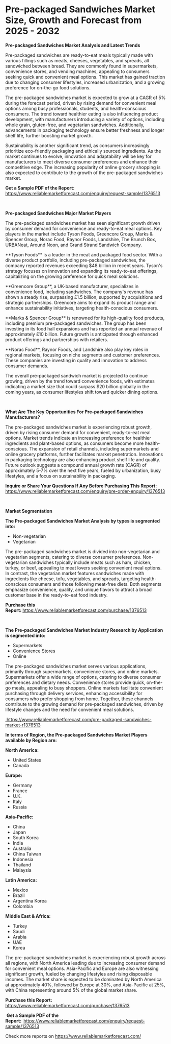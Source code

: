 <p><h1>Pre-packaged Sandwiches Market Size, Growth and Forecast from 2025 - 2032</h1></p><p><strong>Pre-packaged Sandwiches Market Analysis and Latest Trends</strong></p>
<p><p>Pre-packaged sandwiches are ready-to-eat meals typically made with various fillings such as meats, cheeses, vegetables, and spreads, all sandwiched between bread. They are commonly found in supermarkets, convenience stores, and vending machines, appealing to consumers seeking quick and convenient meal options. This market has gained traction due to changing consumer lifestyles, increased urbanization, and a growing preference for on-the-go food solutions.</p><p>The pre-packaged sandwiches market is expected to grow at a CAGR of 5% during the forecast period, driven by rising demand for convenient meal options among busy professionals, students, and health-conscious consumers. The trend toward healthier eating is also influencing product development, with manufacturers introducing a variety of options, including whole grain, gluten-free, and vegetarian sandwiches. Additionally, advancements in packaging technology ensure better freshness and longer shelf life, further boosting market growth.</p><p>Sustainability is another significant trend, as consumers increasingly prioritize eco-friendly packaging and ethically sourced ingredients. As the market continues to evolve, innovation and adaptability will be key for manufacturers to meet diverse consumer preferences and enhance their competitive edge. The increasing popularity of online grocery shopping is also expected to contribute to the growth of the pre-packaged sandwiches market.</p></p>
<p><strong>Get a Sample PDF of the Report:&nbsp;</strong> <a href="https://www.reliablemarketforecast.com/enquiry/request-sample/1376513?utm_campaign=1141&utm_medium=2&utm_source=Github&utm_content=ia&utm_term=13012025&utm_id=pre-packaged-sandwiches">https://www.reliablemarketforecast.com/enquiry/request-sample/1376513</a></p>
<p>&nbsp;</p>
<p><strong>Pre-packaged Sandwiches Major Market Players</strong></p>
<p><p>The pre-packaged sandwiches market has seen significant growth driven by consumer demand for convenience and ready-to-eat meal options. Key players in the market include Tyson Foods, Greencore Group, Marks & Spencer Group, Norac Food, Raynor Foods, Landshire, The Brunch Box, URBANeat, Around Noon, and Grand Strand Sandwich Company.</p><p>**Tyson Foods** is a leader in the meat and packaged food sector. With a diverse product portfolio, including pre-packaged sandwiches, the company reported revenues exceeding $48 billion in recent years. Tyson's strategy focuses on innovation and expanding its ready-to-eat offerings, capitalizing on the growing preference for quick meal solutions.</p><p>**Greencore Group**, a UK-based manufacturer, specializes in convenience food, including sandwiches. The company's revenue has shown a steady rise, surpassing £1.5 billion, supported by acquisitions and strategic partnerships. Greencore aims to expand its product range and enhance sustainability initiatives, targeting health-conscious consumers.</p><p>**Marks & Spencer Group** is renowned for its high-quality food products, including premium pre-packaged sandwiches. The group has been investing in its food hall expansions and has reported an annual revenue of approximately £10 billion. Future growth is anticipated through enhanced product offerings and partnerships with retailers.</p><p>**Norac Food**, Raynor Foods, and Landshire also play key roles in regional markets, focusing on niche segments and customer preferences. These companies are investing in quality and innovation to address consumer demands.</p><p>The overall pre-packaged sandwich market is projected to continue growing, driven by the trend toward convenience foods, with estimates indicating a market size that could surpass $20 billion globally in the coming years, as consumer lifestyles shift toward quicker dining options.</p></p>
<p>&nbsp;</p>
<p><strong>What Are The Key Opportunities For Pre-packaged Sandwiches Manufacturers?</strong></p>
<p><p>The pre-packaged sandwiches market is experiencing robust growth, driven by rising consumer demand for convenient, ready-to-eat meal options. Market trends indicate an increasing preference for healthier ingredients and plant-based options, as consumers become more health-conscious. The expansion of retail channels, including supermarkets and online grocery platforms, further facilitates market penetration. Innovations in packaging technology are also enhancing product shelf life and quality. Future outlook suggests a compound annual growth rate (CAGR) of approximately 5-7% over the next five years, fueled by urbanization, busy lifestyles, and a focus on sustainability in packaging.</p></p>
<p><strong>Inquire or Share Your Questions If Any Before Purchasing This Report:</strong> <a href="https://www.reliablemarketforecast.com/enquiry/pre-order-enquiry/1376513?utm_campaign=1141&utm_medium=2&utm_source=Github&utm_content=ia&utm_term=13012025&utm_id=pre-packaged-sandwiches">https://www.reliablemarketforecast.com/enquiry/pre-order-enquiry/1376513</a></p>
<p>&nbsp;</p>
<p><strong>Market Segmentation</strong></p>
<p><strong>The Pre-packaged Sandwiches Market Analysis by types is segmented into:</strong></p>
<p><ul><li>Non-vegetarian</li><li>Vegetarian</li></ul></p>
<p><p>The pre-packaged sandwiches market is divided into non-vegetarian and vegetarian segments, catering to diverse consumer preferences. Non-vegetarian sandwiches typically include meats such as ham, chicken, turkey, or beef, appealing to meat lovers seeking convenient meal options. In contrast, the vegetarian market features sandwiches made with ingredients like cheese, tofu, vegetables, and spreads, targeting health-conscious consumers and those following meat-free diets. Both segments emphasize convenience, quality, and unique flavors to attract a broad customer base in the ready-to-eat food industry.</p></p>
<p><strong>Purchase this Report:&nbsp;</strong><a href="https://www.reliablemarketforecast.com/purchase/1376513?utm_campaign=1141&utm_medium=2&utm_source=Github&utm_content=ia&utm_term=13012025&utm_id=pre-packaged-sandwiches">https://www.reliablemarketforecast.com/purchase/1376513</a></p>
<p>&nbsp;</p>
<p><strong>The Pre-packaged Sandwiches Market Industry Research by Application is segmented into:</strong></p>
<p><ul><li>Supermarkets</li><li>Convenience Stores</li><li>Online</li></ul></p>
<p><p>The pre-packaged sandwiches market serves various applications, primarily through supermarkets, convenience stores, and online markets. Supermarkets offer a wide range of options, catering to diverse consumer preferences and dietary needs. Convenience stores provide quick, on-the-go meals, appealing to busy shoppers. Online markets facilitate convenient purchasing through delivery services, enhancing accessibility for consumers who prefer shopping from home. Together, these channels contribute to the growing demand for pre-packaged sandwiches, driven by lifestyle changes and the need for convenient meal solutions.</p></p>
<p><a href="https://www.reliablemarketforecast.com/pre-packaged-sandwiches-market-r1376513?utm_campaign=1141&utm_medium=2&utm_source=Github&utm_content=ia&utm_term=13012025&utm_id=pre-packaged-sandwiches">&nbsp;https://www.reliablemarketforecast.com/pre-packaged-sandwiches-market-r1376513</a></p>
<p><strong>In terms of Region, the Pre-packaged Sandwiches Market Players available by Region are:</strong></p>
<p>
    <p> <strong> North America: </strong>
        <ul>
            <li>United States</li>
            <li>Canada</li>
        </ul>
        </p> 
    <p> <strong> Europe: </strong>
        <ul>
            <li>Germany</li>
            <li>France</li>
            <li>U.K.</li>
            <li>Italy</li>
            <li>Russia</li>
        </ul>
        </p> 
    <p> <strong> Asia-Pacific: </strong>
        <ul>
            <li>China</li>
            <li>Japan</li>
            <li>South Korea</li>
            <li>India</li>
            <li>Australia</li>
            <li>China Taiwan</li>
            <li>Indonesia</li>
            <li>Thailand</li>
            <li>Malaysia</li>
        </ul>
        </p> 
    <p> <strong> Latin America: </strong>
        <ul>
            <li>Mexico</li>
            <li>Brazil</li>
            <li>Argentina Korea</li>
            <li>Colombia</li>
        </ul>
        </p> 
    <p> <strong> Middle East & Africa: </strong>
        <ul>
            <li>Turkey</li>
            <li>Saudi</li>
            <li>Arabia</li>
            <li>UAE</li>
            <li>Korea</li>
        </ul>
    </p>
    </p>
<p><p>The pre-packaged sandwiches market is experiencing robust growth across all regions, with North America leading due to increasing consumer demand for convenient meal options. Asia-Pacific and Europe are also witnessing significant growth, fueled by changing lifestyles and rising disposable incomes. The market share is expected to be dominated by North America at approximately 40%, followed by Europe at 30%, and Asia-Pacific at 25%, with China representing around 5% of the global market share.</p></p>
<p><strong>Purchase this Report: </strong><a href="https://www.reliablemarketforecast.com/purchase/1376513?utm_campaign=1141&utm_medium=2&utm_source=Github&utm_content=ia&utm_term=13012025&utm_id=pre-packaged-sandwiches">https://www.reliablemarketforecast.com/purchase/1376513</a></p>
<p>&nbsp;<strong>Get a Sample PDF of the Report:&nbsp;&nbsp;</strong><a href="https://www.reliablemarketforecast.com/enquiry/request-sample/1376513?utm_campaign=1141&utm_medium=2&utm_source=Github&utm_content=ia&utm_term=13012025&utm_id=pre-packaged-sandwiches">https://www.reliablemarketforecast.com/enquiry/request-sample/1376513</a></p>
<p><strong></strong></p>
<p>Check more reports on <a href="https://www.reliablemarketforecast.com/?utm_campaign=1141&utm_medium=2&utm_source=Github&utm_content=ia&utm_term=13012025&utm_id=pre-packaged-sandwiches">https://www.reliablemarketforecast.com/</a></p>
